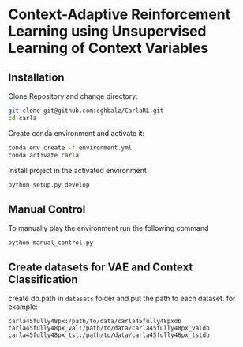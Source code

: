 # Context-Adaptive Reinforcement Learning using Unsupervised Learning of Context Variables

## Installation

Clone Repository and change directory:

```bash
git clone git@github.com:eghbalz/CarlaRL.git
cd carla
```

Create conda environment and activate it:

```bash
conda env create -f environment.yml
conda activate carla
```

Install project in the activated environment

```bash
python setup.py develop
```

## Manual Control
To manually play the environment run the following command
```
python manual_control.py
```

## Create datasets for VAE and Context Classification
create db.path in `datasets` folder and put the path to each dataset. for example:
```
carla45fully48px:/path/to/data/carla45fully48pxdb
carla45fully48px_val:/path/to/data/carla45fully48px_valdb
carla45fully48px_tst:/path/to/data/carla45fully48px_tstdb
```
